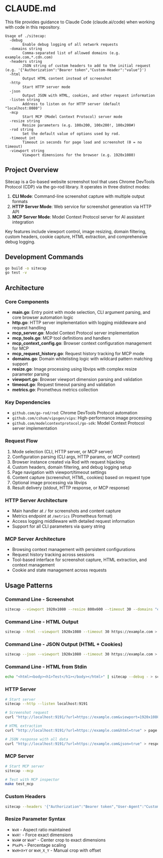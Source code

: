 # CLAUDE.md

This file provides guidance to Claude Code (claude.ai/code) when working with code in this repository.

```
Usage of ./sitecap:
  -debug
    	Enable debug logging of all network requests
  -domains string
    	Comma-separated list of allowed domains (e.g. example.com,*.cdn.com)
  -headers string
    	JSON string of custom headers to add to the initial request (e.g. '{"Authorization":"Bearer token","Custom-Header":"value"}')
  -html
    	Output HTML content instead of screenshot
  -http
    	Start HTTP server mode
  -json
    	Output JSON with HTML, cookies, and other request information
  -listen string
    	Address to listen on for HTTP server (default "localhost:8080")
  -mcp
    	Start MCP (Model Context Protocol) server mode
  -resize string
    	Resize parameters (e.g. 100x200, 100x200!, 100x200#)
  -rod string
    	Set the default value of options used by rod.
  -timeout int
    	Timeout in seconds for page load and screenshot (0 = no timeout)
  -viewport string
    	Viewport dimensions for the browser (e.g. 1920x1080)
```

## Project Overview

Sitecap is a Go-based website screenshot tool that uses Chrome DevTools Protocol (CDP) via the go-rod library. It operates in three distinct modes:

1. **CLI Mode**: Command-line screenshot capture with multiple output formats
2. **HTTP Server Mode**: Web service for screenshot generation via HTTP API
3. **MCP Server Mode**: Model Context Protocol server for AI assistant integration

Key features include viewport control, image resizing, domain filtering, custom headers, cookie capture, HTML extraction, and comprehensive debug logging.

## Development Commands

```bash
go build -o sitecap
go test -v
```
## Architecture

### Core Components

- **main.go**: Entry point with mode selection, CLI argument parsing, and core browser automation logic
- **http.go**: HTTP server implementation with logging middleware and request handling
- **mcp_server.go**: Model Context Protocol server implementation
- **mcp_tools.go**: MCP tool definitions and handlers
- **mcp_context_config.go**: Browser context configuration management for MCP
- **mcp_request_history.go**: Request history tracking for MCP mode
- **domains.go**: Domain whitelisting logic with wildcard pattern matching support
- **resize.go**: Image processing using libvips with complex resize parameter parsing
- **viewport.go**: Browser viewport dimension parsing and validation
- **timeout.go**: Request timeout parsing and validation
- **metrics.go**: Prometheus metrics collection

### Key Dependencies

- `github.com/go-rod/rod`: Chrome DevTools Protocol automation
- `github.com/cshum/vipsgen/vips`: High-performance image processing
- `github.com/modelcontextprotocol/go-sdk`: Model Context Protocol server implementation

### Request Flow

1. Mode selection (CLI, HTTP server, or MCP server)
2. Configuration parsing (CLI args, HTTP params, or MCP context)
3. Browser instance created via Rod with request hijacking
4. Custom headers, domain filtering, and debug logging setup
5. Page navigation with viewport/timeout settings
6. Content capture (screenshot, HTML, cookies) based on request type
7. Optional image processing via libvips
8. Result delivery (stdout, HTTP response, or MCP response)

### HTTP Server Architecture

- Main handler at `/` for screenshots and content capture
- Metrics endpoint at `/metrics` (Prometheus format)
- Access logging middleware with detailed request information
- Support for all CLI parameters via query string

### MCP Server Architecture

- Browsing context management with persistent configurations
- Request history tracking across sessions
- Tool-based interface for screenshot capture, HTML extraction, and context management
- Cookie and state management across requests

## Usage Patterns

### Command Line - Screenshot
```bash
sitecap --viewport 1920x1080 --resize 800x600 --timeout 30 --domains "example.com,*.cdn.com" --debug https://example.com > screenshot.png
```

### Command Line - HTML Output
```bash
sitecap --html --viewport 1920x1080 --timeout 30 https://example.com > page.html
```

### Command Line - JSON Output (HTML + Cookies)
```bash
sitecap --json --viewport 1920x1080 --timeout 30 https://example.com > response.json
```

### Command Line - HTML from Stdin
```bash
echo "<html><body><h1>Test</h1></body></html>" | sitecap --debug - > screenshot.png
```

### HTTP Server
```bash
# Start server
sitecap --http --listen localhost:9191

# Screenshot request
curl "http://localhost:9191/?url=https://example.com&viewport=1920x1080&resize=800x600&timeout=30&domains=example.com,*.cdn.com" > screenshot.png

# HTML extraction
curl "http://localhost:9191/?url=https://example.com&html=true" > page.html

# JSON response with all data
curl "http://localhost:9191/?url=https://example.com&json=true" > response.json
```

### MCP Server
```bash
# Start MCP server
sitecap --mcp

# Test with MCP inspector
make test_mcp
```

### Custom Headers
```bash
sitecap --headers '{"Authorization":"Bearer token","User-Agent":"Custom Agent"}' https://example.com > screenshot.png
```

### Resize Parameter Syntax
- `WxH` - Aspect ratio maintained
- `WxH!` - Force exact dimensions
- `WxH#` or `WxH^` - Center crop to exact dimensions
- `P%xP%` - Percentage scaling
- `WxH+X+Y` or `WxH_X_Y` - Manual crop with offset
